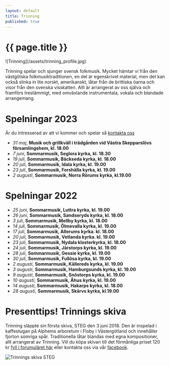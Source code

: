 ```yaml
---
layout: default
title: Trinning
published: true
---
```

<div>
  <h1 class="page-title">{{ page.title }}</h1>
</div>
![Trinning](/assets/trinning_profile.jpg)

Trinning spelar och sjunger svensk folkmusik. Mycket hämtar vi från den västgötska folkmusiktraditionen, en del är egenskrivet material, men det kan också slinka 
in lite norskt, amerikanskt, låtar från de brittiska öarna och visor från den svenska visskatten. Allt är arrangerat av oss själva och framförs trestämmigt, med omväxlande instrumentala, vokala och blandade arrangemang.

# Spelningar 2023
Är du intresserad av att vi kommer och spelar så [kontakta oss](/kontakt)  

* *31 maj*, **Musik och grillkväll i trädgården vid Västra Skepparslövs församlingshem, kl. 18.00**
* *7 juni*, **Sommarmusik, Seglora kyrka, kl. 18.30**
* *19 juli*, **Sommarmusik, Bäckseda kyrka, kl. 18.00**
* *20 juli*, **Sommarmusik, Idala kyrka, kl. 19.00**
* *23 juli*, **Sommarmusik, Forshälla kyrka, kl. 19.00**
* *2 augusti*, **Sommarmusik, Norra Rörums kyrka, kl.19.00**

# Spelningar 2022

* *25 juni*, **Sommarmusik, Luttra kyrka, kl. 19.00**
* *26 juni*, **Sommarmusik, Sandseryds kyrka, kl. 18.00**
* *3 juli*, **Sommarmusik, Mellby kyrka, kl. 18.00**
* *14 juli*, **Sommarmusik, Ölmevalla kyrka, kl. 19.00**
* *17 juli*, **Sommarmusik, Allerums kyrka. kl. 18.00**
* *20 juli*, **Sommarmusik, Vetlanda kyrka. kl. 19.00**
* *23 juli*, **Sommarmusik, Nydala klosterkyrka, kl. 18.00**
* *24 juli*, **Sommarmusik, Järstorps kyrka, kl. 19.00** 
* *28 juli*, **Sommarmusik, Gessie kyrka, kl. 19.00**
* *30 juli*, **Sommarmusik, Fullösa kyrka, kl. 19.00**
* *2 augusti*, **Sommarmusik, Kållereds kyrka, kl. 19.00**
* *3 augusti*, **Sommarmusik, Hamburgsunds kyrka, kl. 19.00**
* *9 augusti*, **Sommarmusik, Snöstorps kyrka, kl. 19.00**
* *10 augusti*, **Sommarmusik, Åhus kyrka, kl. 19.00**
* *14 augusti*, **Sommarmusik, Hakarps kyrka, kl. 18.00** 
* *28 augusti*, **Sommarmusik, Skärvs kyrka, kl.19.00**

# Presenttips! Trinnings skiva
Trinning släppte sin första skiva, STEG den 3 juni 2018. Den är inspelad i kaffestugan på Alphems arboretum i Floby i Västergötland och innehåller fjorton somriga spår. Traditionella låtar blandas med egna kompositioner, allt arrangerat av Trinning. Vill du köpa skivan till det förmånliga priset 120 kr [fyll i forumuläret här](/skivor) eller kontakta oss via vår [facebook](https://www.facebook.com/trinningfolk/). 

![Trinnings skiva STEG]({{site.baseurl}}//assets/CD-steg.jpg)
